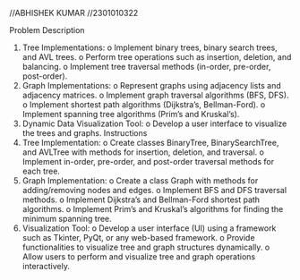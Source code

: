 //ABHISHEK KUMAR
//2301010322


Problem Description 
1. Tree Implementations: 
o Implement binary trees, binary search trees, and AVL trees. 
o Perform tree operations such as insertion, deletion, and balancing. 
o Implement tree traversal methods (in-order, pre-order, post-order). 
2. Graph Implementations: 
o Represent graphs using adjacency lists and adjacency matrices. 
o Implement graph traversal algorithms (BFS, DFS). 
o Implement shortest path algorithms (Dijkstra’s, Bellman-Ford). 
o Implement spanning tree algorithms (Prim’s and Kruskal’s). 
3. Dynamic Data Visualization Tool: 
o Develop a user interface to visualize the trees and graphs. 
Instructions 
1. Tree Implementation: 
o Create classes BinaryTree, BinarySearchTree, and AVLTree with methods for insertion, deletion, and 
traversal. 
o Implement in-order, pre-order, and post-order traversal methods for each tree. 
2. Graph Implementation: 
o Create a class Graph with methods for adding/removing nodes and edges. 
o Implement BFS and DFS traversal methods. 
o Implement Dijkstra’s and Bellman-Ford shortest path algorithms. 
o Implement Prim’s and Kruskal’s algorithms for finding the minimum spanning tree. 
3. Visualization Tool: 
o Develop a user interface (UI) using a framework such as Tkinter, PyQt, or any web-based framework. 
o Provide functionalities to visualize tree and graph structures dynamically. 
o Allow users to perform and visualize tree and graph operations interactively.
